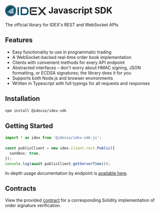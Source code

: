 <!-- markdownlint-disable MD033 -->
# <img src="assets/logo.png" alt="IDEX" height="36px" valign="top"> Javascript SDK

The official library for IDEX's REST and WebSocket APIs

## Features

- Easy functionality to use in programmatic trading
- A WebSocket-backed real-time order book implementation
- Clients with convenient methods for every API endpoint
- Abstracted interfaces – don't worry about HMAC signing, JSON formatting, or ECDSA signatures; the library does it for you
- Supports both Node.js and browser environments
- Written in Typescript with full typings for all requests and responses

## Installation

```bash
npm install @idexio/idex-sdk
```

## Getting Started

```typescript
import * as idex from '@idexio/idex-sdk-js';

const publicClient = new idex.client.rest.Public({
  sandbox: true,
});
console.log(await publicClient.getServerTime());
```

In-depth usage documentation by endpoint is [available here](https://github.com/idexio/idex-sdk-js/blob/master//API.md).

## Contracts

View the provided [contract](https://github.com/idexio/idex-sdk-js/blob/master/contracts/SignatureVerifier.sol) for a
corresponding Solidity implementation of order signature verification.
